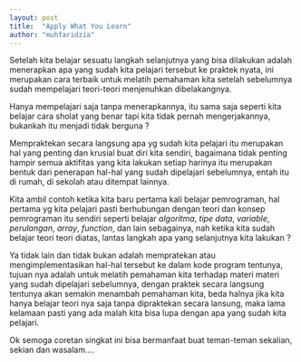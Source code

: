 ```yaml
---
layout: post
title:  "Apply What You Learn"
author: "muhfaridzia"
---
```


Setelah kita belajar sesuatu langkah selanjutnya yang bisa dilakukan adalah menerapkan apa yang sudah kita pelajari tersebut ke praktek nyata, ini merupakan cara terbaik untuk melatih pemahaman kita setelah sebelumnya sudah mempelajari teori-teori menjenuhkan dibelakangnya.

Hanya mempelajari saja tanpa menerapkannya, itu sama saja seperti kita belajar cara sholat yang benar tapi kita tidak pernah mengerjakannya, bukankah itu menjadi tidak berguna ? 

Mempraktekan secara langsung apa yg sudah kita pelajari itu merupakan hal yang penting dan krusial buat diri kita sendiri, bagaimana tidak penting hampir semua aktifitas yang kita lakukan setiap harinya itu merupakan bentuk dari penerapan hal-hal yang sudah dipelajari sebelumnya, entah itu di rumah, di sekolah atau ditempat lainnya.

Kita ambil contoh ketika kita baru pertama kali belajar pemrograman, hal pertama yg kita pelajari pasti berhubungan dengan teori dan konsep pemrograman itu sendiri seperti belajar *algoritma*, *tipe data*, *variable*, *perulangan*, *array*, *function*, dan lain sebagainya, nah ketika kita sudah belajar teori teori diatas, lantas langkah apa yang selanjutnya kita lakukan ?

Ya tidak lain dan tidak bukan adalah mempratekan atau mengimplementasikan hal-hal tersebut ke dalam kode program tentunya, tujuan nya adalah untuk melatih pemahaman kita terhadap materi materi yang sudah dipelajari sebelumnya, dengan praktek secara langsung tentunya akan semakin menambah pemahaman kita, beda halnya jika kita hanya belajar teori nya saja tanpa dipraktekan secara lansung, maka lama kelamaan pasti yang ada malah kita bisa lupa dengan apa yang sudah kita pelajari.

Ok semoga coretan singkat ini bisa bermanfaat buat teman-teman sekalian, sekian dan wasalam....
